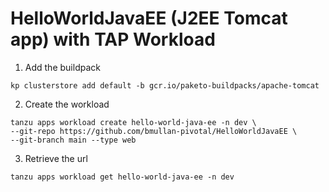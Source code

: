 # HelloWorldJavaEE (J2EE Tomcat app) with TAP Workload


1. Add the buildpack
```
kp clusterstore add default -b gcr.io/paketo-buildpacks/apache-tomcat
```
2. Create the workload 
```
tanzu apps workload create hello-world-java-ee -n dev \
--git-repo https://github.com/bmullan-pivotal/HelloWorldJavaEE \
--git-branch main --type web  
```
3. Retrieve the url
```
tanzu apps workload get hello-world-java-ee -n dev
```
